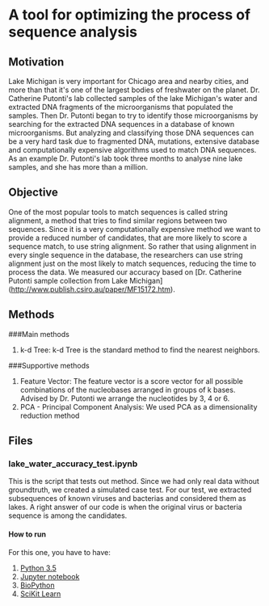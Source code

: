 # A tool for optimizing the process of sequence analysis

## Motivation
Lake Michigan is very important for Chicago area and nearby cities, and more than that it's one of the largest bodies of freshwater on the planet. Dr. Catherine Putonti's lab collected samples of the lake Michigan's water and extracted DNA fragments of the microorganisms that populated the samples. Then Dr. Putonti began to try to identify those microorganisms by searching for the extracted DNA sequences in a database of known microorganisms. But analyzing and classifying those DNA sequences can be a very hard task due to fragmented DNA, mutations, extensive database and computationally expensive algorithms used to match DNA sequences. As an example Dr. Putonti's lab took three months to analyse nine lake samples, and she has more than a million. 

## Objective
One of the most popular tools to match sequences is called string alignment, a method that tries to find similar regions between two sequences. Since it is a very computationally expensive method we want to provide a reduced number of candidates, that are more likely to score a sequence match, to use string alignment. So rather that using alignment in every single sequence in the database, the researchers can use string alignment just on the most likely to match sequences, reducing the time to process the data.
We measured our accuracy based on [Dr. Catherine Putonti sample collection from Lake Michigan] (http://www.publish.csiro.au/paper/MF15172.htm).

## Methods
###Main methods

1. k-d Tree: k-d Tree is the standard method to find the nearest neighbors.

###Supportive methods

1. Feature Vector: The feature vector is a score vector for all possible combinations of the nucleobases arranged in groups of k bases. Advised by Dr. Putonti we arrange the nucleotides by 3, 4 or 6.
2. PCA - Principal Component Analysis: We used PCA as a dimensionality reduction method

## Files
### lake_water_accuracy_test.ipynb
This is the script that tests out method. Since we had only real data without groundtruth, we created a simulated case test.
For our test, we extracted subsequences of known viruses and bacterias and considered them as lakes. A right answer of our code is when the original virus or bacteria sequence is among the candidates.

#### How to run
For this one, you have to have:

1. [Python 3.5](https://www.python.org/downloads/)
2. [Jupyter notebook](http://jupyter.readthedocs.io/en/latest/install.html)
3. [BioPython](http://biopython.org/wiki/Download)
4. [SciKit Learn](http://scikit-learn.org/stable/)



